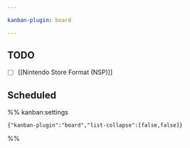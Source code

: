 ```yaml
---

kanban-plugin: board

---
```


## TODO

- [ ] [[Nintendo Store Format (NSP)]]


## Scheduled





%% kanban:settings
```
{"kanban-plugin":"board","list-collapse":[false,false]}
```
%%